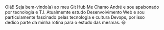 Olá!! Seja bem-vindo(a) ao meu Git Hub
Me Chamo André e sou apaixonado por tecnologia e T.I. Atualmemte estudo Desenvolvimento Web e sou particulamente fascinado pelas tecnologia e cultura Devops, por isso dedico parte da minha rotina para o estudo das mesmas. 😃
#
#
